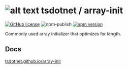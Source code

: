 # ![alt text](https://avatars1.githubusercontent.com/u/64487547?s=30&amp;v=5 "tsdotnet") tsdotnet / array-init

[![GitHub license](https://img.shields.io/badge/license-MIT-blue.svg?style=flat-square)](https://github.com/tsdotnet/array-init/blob/master/LICENSE)
![npm-publish](https://github.com/tsdotnet/array-init/workflows/npm-publish/badge.svg)
[![npm version](https://img.shields.io/npm/v/@tsdotnet/array-init.svg?style=flat-square)](https://www.npmjs.com/package/@tsdotnet/array-init)

Commonly used array initializer that optimizes for length.

## Docs

[tsdotnet.github.io/array-init](https://tsdotnet.github.io/array-init/)

